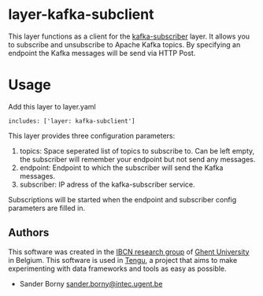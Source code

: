 
# layer-kafka-subclient
This layer functions as a client for the [kafka-subscriber](https://github.com/IBCNServices/layer-kafka-subscriber) layer. It allows you to subscribe and unsubscribe to Apache Kafka topics. By specifying an endpoint the Kafka messages will be send via HTTP Post. 

# Usage

Add this layer to layer.yaml
```
includes: ['layer: kafka-subclient']
```

This layer provides three configuration parameters:
1. topics: Space seperated list of topics to subscribe to. Can be left empty, the subscriber will remember your endpoint but not send any messages.
2. endpoint: Endpoint to which the subscriber will send the Kafka messages.
3. subscriber: IP adress of the kafka-subscriber service.

Subscriptions will be started when the endpoint and subscriber config parameters are filled in.

## Authors

This software was created in the [IBCN research group](https://www.ibcn.intec.ugent.be/) of [Ghent University](http://www.ugent.be/en) in Belgium. This software is used in [Tengu](http://tengu.intec.ugent.be), a project that aims to make experimenting with data frameworks and tools as easy as possible.

 - Sander Borny <sander.borny@intec.ugent.be>
